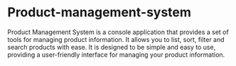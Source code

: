 # Product-management-system
Product Management System is a console application that provides a set of tools for managing product information. It allows you to list, sort, filter and search products with ease. It is designed to be simple and easy to use, providing a user-friendly interface for managing your product information. 

